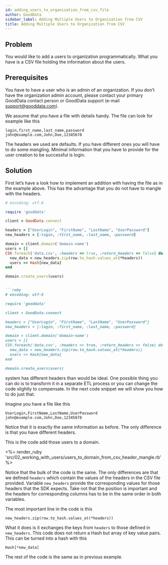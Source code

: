 ```yaml
---
id: adding_users_to_organization_from_csv_file
author: GoodData
sidebar_label: Adding Multiple Users to Organization from CSV
title: Adding Multiple Users to Organization from CSV
---
```


Problem
-------

You would like to add a users to organization programmatically. What you
have is a CSV file holding the information about the users.

Prerequisites
-------------

You have to have a user who is an admin of an organization. If you don’t
have the organization admin account, please contact your primary
GoodData contact person or GoodData support (e-mail
<support@gooddata.com>).

We assume that you have a file with details handy. The file can look for
example like this

    login,first_name,last_name,password
    john@example.com,John,Doe,12345678

The headers we used are defaults. If you have different ones you will
have to do some mangling. Minimal information that you have to provide
for the user creation to be successful is login.

Solution
--------

First let’s have a look how to implement an addition with having the
file as in the example above. This has the advantage that you do not
have to mangle with the headers.


```ruby
# encoding: utf-8

require 'gooddata'

client = GoodData.connect

headers = ["UserLogin", "FirstName", "LastName", "UserPassword"]
new_headers = [:login, :first_name, :last_name, :password]

domain = client.domain('domain-name')
users = []
CSV.foreach('data.csv', :headers => true, :return_headers => false) do |row|
  new_data = new_headers.zip(row.to_hash.values_at(*headers))
  users << Hash[new_data]
end

domain.create_users(users)


```ruby
# encoding: utf-8

require 'gooddata'

client = GoodData.connect

headers = ["UserLogin", "FirstName", "LastName", "UserPassword"]
new_headers = [:login, :first_name, :last_name, :password]

domain = client.domain('domain-name')
users = []
CSV.foreach('data.csv', :headers => true, :return_headers => false) do |row|
  new_data = new_headers.zip(row.to_hash.values_at(*headers))
  users << Hash[new_data]
end

domain.create_users(users)
```
system has different headers than would be ideal. One possible thing you
can do is to transform it in a separate ETL process or you can change
the code slightly to compensate. In the next code snippet we will show
you how to do just that.

Imagine you have a file like this

    UserLogin,FirstName,LastName,UserPassword
    john@example.com,John,Doe,12345678

Notice that it is exactly the same information as before. The only
difference is that you have different headers.

This is the code add those users to a domain.

&lt;%= render\_ruby
'src/02\_working\_with\_users/users\_to\_domain\_from\_csv\_header\_mangle.rb'
%&gt;

Notice that the bulk of the code is the same. The only differences are
that we defined `headers` which contain the values of the headers in the
CSV file provided. Variable `new_headers` provide the corresponding
values for those headers that the SDK expects. Take not that the
position is important and the headers for corresponding columns has to
be in the same order in both variables.

The most important line in the code is this

    new_headers.zip(row.to_hash.values_at(*headers))

What it does is it exchanges the keys from `headers` to those defined in
`new_headers`. This code does not return a Hash but array of key value
pairs. This can be turned into a hash with this

    Hash[*new_data]

The rest of the code is the same as in previous example.
